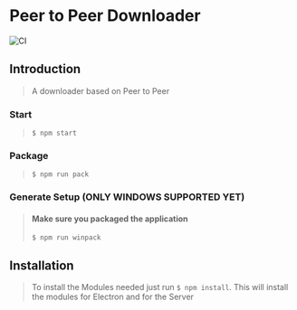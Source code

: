 # Peer to Peer Downloader

![CI](https://github.com/sshcrack/PeerToPeerDownloader/workflows/CI/badge.svg)

## Introduction

> A downloader based on Peer to Peer

### Start
> `$ npm start`

### Package
> `$ npm run pack`

### Generate Setup (ONLY WINDOWS SUPPORTED YET)
> #### Make sure you packaged the application
> `$ npm run winpack`

## Installation

> To install the Modules needed just run `$ npm install`. This will install the modules for Electron and for the Server